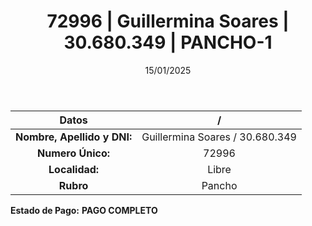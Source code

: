 ﻿---
title: 72996 | Guillermina Soares | 30.680.349 | PANCHO-1
date: 15/01/2025
draft: false
tags: ['libre', 'titular', 'pancho']
---

|          **Datos**          |  /  |
|:---------------------------:|:---:|
| **Nombre, Apellido y DNI:** | Guillermina Soares / 30.680.349 |
|      **Numero Único:**      | 72996 |
|        **Localidad:**       | Libre |
|          **Rubro**          | Pancho |

**Estado de Pago:** **PAGO COMPLETO**
